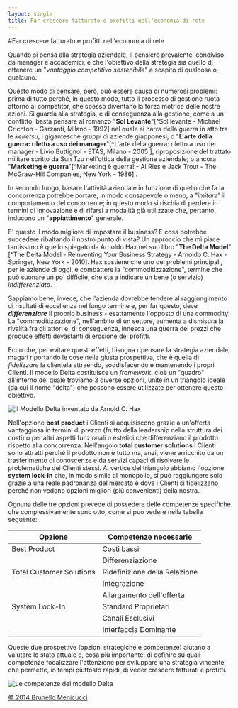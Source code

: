 ```yaml
---
layout: single
title: Far crescere fatturato e profitti nell'economia di rete
---
```


#Far crescere fatturato e profitti nell'economia di rete

<span class="firstcharacter">Q</span>uando si pensa alla strategia aziendale, il pensiero prevalente, condiviso da manager e accademici, è che l'obiettivo della strategia sia quello di ottenere un "*vantaggio competitivo sostenibile*" a scapito di qualcosa o qualcuno.   

Questo modo di pensare, però, può essere causa di numerosi problemi: prima di tutto perché, in questo modo, tutto il processo di gestione ruota attorno ai competitor, che spesso diventano la forza motrice delle nostre azioni.  Si guarda alla strategia, e di conseguenza alla gestione, come a un conflitto; basta pensare al romanzo "**Sol Levante**"[^Sol levante - Michael Crichton - Garzanti, Milano - 1992] nel quale si narra della guerra in atto tra le *keiretsu*, i gigantesche gruppi di aziende giapponesi; o "**L'arte della guerra: riletto a uso dei manager**"[^L'arte della guerra: riletto a uso dei manager - Livio Buttignol - ETAS, Milano - 2005 ], riproposizione del trattato militare scritto da Sun Tzu nell'ottica della gestione aziendale; o ancora "**Marketing è guerra**"[^Marketing è guerra! - Al Ries e Jack Trout - The McGraw-Hill Companies, New York - 1986] .

In secondo luogo, basare l'attività aziendale in funzione di quello che fa la concorrenza potrebbe portare, in modo consapevole o meno, a "*imitare*" il comportamento del concorrente; in questo modo si rischia di perdere in termini di innovazione e di rifarsi a modalità già utilizzate che, pertanto, inducono un "**appiattimento**" generale.

E' questo il modo migliore di impostare il business? E cosa potrebbe succedere ribaltando il nostro punto di vista? Un approccio che mi piace tantissimo è quello spiegato da Arnoldo Hax nel suo libro "**The Delta Model**"[^The Delta Model - Reinventing Your Business Strategy - Arnoldo C. Hax - Springer, New York - 2010]. Hax sostiene che uno dei problemi principali, per le aziende di oggi, è combattere la "commoditizzazione", termine che può suonare un po' difficile, che sta a indicare un bene (o servizio) *indifferenziato*.  

Sappiamo bene, invece, che l'azienda dovrebbe tendere al raggiungimento di risultati di eccellenza nel lungo termine e, per far questo, deve ***differenziare*** il proprio business - esattamente l'opposto di una commodity!  La "commoditizzazione", nell'ambito di un settore, aumenta a dismisura la rivalità fra gli attori e, di conseguenza, innesca una guerra dei prezzi che produce effetti devastanti di erosione dei profitti. 

Ecco che, per evitare questi effetti, bisogna ripensare la strategia aziendale, magari riportando le cose nella giusta prospettiva, che è quella di *fidelizzare* la clientela attraendo, soddisfacendo e mantenendo i propri Clienti. Il modello Delta costituisce un *framework*, cioè un "quadro" all'interno del quale troviamo 3 diverse opzioni, unite in un triangolo ideale (da cui il nome "delta") che possono essere utilizzate per ottenere questo obiettivo.

![Il Modello Delta inventato da Arnold C. Hax](https://dl.dropboxusercontent.com/u/312263/%7EWeb%20Images/Delta%20model.png)  

Nell'opzione **best product** i Clienti si acquisiscono grazie a un'offerta vantaggiosa in termini di prezzo (frutto della leadership nella struttura dei costi) o per altri aspetti funzionali o estetici che differenziano il prodotto rispetto alla concorrenza. Nell'angolo **total customer solutions** i Clienti sono attratti perché il prodotto non è tutto ma, anzi, viene arricchito da un trasferimento di conoscenze e da servizi capaci di risolvere le problematiche dei Clienti stessi. Al vertice del triangolo abbiamo l'opzione **system lock-in** che, in modo simile al monopolio, si può raggiungere solo grazie a una reale padronanza del mercato e dove i Clienti si fidelizzano perché non vedono opzioni migliori (più convenienti) della nostra.  

Ognuna delle tre opzioni prevede di possedere delle competenze specifiche che complessivamente sono otto, come si può vedere nella tabella seguente:

| Opzione | Competenze necessarie |  
|-----|-------|    
| Best Product | Costi bassi |  
| | Differenziazione |  
| Total Customer Solutions | Ridefinizione della Relazione |  
| | Integrazione |  
| | Allargamento dell'offerta |  
| System Lock-In | Standard Proprietari |  
| | Canali Esclusivi |  
| | Interfaccia Dominante |  

Queste due prospettive (opzioni strategiche e competenze) aiutano a valutare lo stato attuale e, cosa più importante, di definire su quali competenze focalizzare l'attenzione per sviluppare una strategia vincente che permette, in tempi piuttosto rapidi, di veder crescere fatturati e profitti.   

![Le competenze del modello Delta](https://dl.dropboxusercontent.com/u/312263/%7EWeb%20Images/Competenze%20del%20modello%20delta.png)

[© 2014 Brunello Menicucci](http://www.blackstarconsulting.it)  